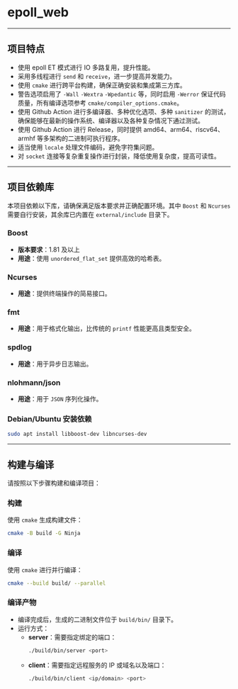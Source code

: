 # epoll_web

---

## 项目特点

- 使用 epoll ET 模式进行 IO 多路复用，提升性能。
- 采用多线程进行 `send` 和 `receive`，进一步提高并发能力。
- 使用 `cmake` 进行跨平台构建，确保正确安装和集成第三方库。
- 警告选项启用了 `-Wall` `-Wextra` `-Wpedantic` 等，同时启用 `-Werror` 保证代码质量，所有编译选项参考 `cmake/compiler_options.cmake`。
- 使用 Github Action 进行多编译器、多种优化选项、多种 `sanitizer` 的测试，确保能够在最新的操作系统、编译器以及各种复杂情况下通过测试。
- 使用 Github Action 进行 Release，同时提供 amd64、arm64、riscv64、armhf 等多架构的二进制可执行程序。
- 适当使用 `locale` 处理文件编码，避免字符集问题。
- 对 `socket` 连接等复杂重复操作进行封装，降低使用复杂度，提高可读性。

---

## 项目依赖库

本项目依赖以下库，请确保满足版本要求并正确配置环境。其中 `Boost` 和 `Ncurses` 需要自行安装，其余库已内置在 `external/include` 目录下。

### Boost

- **版本要求**：1.81 及以上
- **用途**：使用 `unordered_flat_set` 提供高效的哈希表。

### Ncurses

- **用途**：提供终端操作的简易接口。

### fmt

- **用途**：用于格式化输出，比传统的 `printf` 性能更高且类型安全。

### spdlog

- **用途**：用于异步日志输出。

### nlohmann/json

- **用途**：用于 `JSON` 序列化操作。

### Debian/Ubuntu 安装依赖

```bash
sudo apt install libboost-dev libncurses-dev
```

---

## 构建与编译

请按照以下步骤构建和编译项目：

### 构建

使用 `cmake` 生成构建文件：

```bash
cmake -B build -G Ninja
```

### 编译

使用 `cmake` 进行并行编译：

```bash
cmake --build build/ --parallel
```

### 编译产物

- 编译完成后，生成的二进制文件位于 `build/bin/` 目录下。
- 运行方式：
  - **server**：需要指定绑定的端口：
    ```bash
    ./build/bin/server <port>
    ```
  - **client**：需要指定远程服务的 IP 或域名以及端口：
    ```bash
    ./build/bin/client <ip/domain> <port>
    ```
